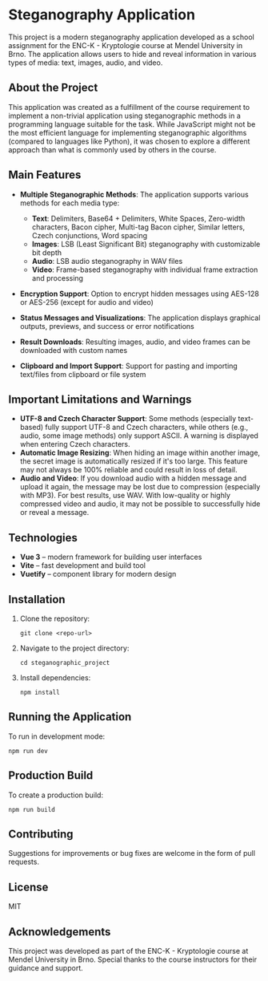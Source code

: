 # Steganography Application

This project is a modern steganography application developed as a school assignment for the ENC-K - Kryptologie course at Mendel University in Brno. The application allows users to hide and reveal information in various types of media: text, images, audio, and video.

## About the Project

This application was created as a fulfillment of the course requirement to implement a non-trivial application using steganographic methods in a programming language suitable for the task. While JavaScript might not be the most efficient language for implementing steganographic algorithms (compared to languages like Python), it was chosen to explore a different approach than what is commonly used by others in the course.

## Main Features

- **Multiple Steganographic Methods**: The application supports various methods for each media type:

  - **Text**: Delimiters, Base64 + Delimiters, White Spaces, Zero-width characters, Bacon cipher, Multi-tag Bacon cipher, Similar letters, Czech conjunctions, Word spacing
  - **Images**: LSB (Least Significant Bit) steganography with customizable bit depth
  - **Audio**: LSB audio steganography in WAV files
  - **Video**: Frame-based steganography with individual frame extraction and processing

- **Encryption Support**: Option to encrypt hidden messages using AES-128 or AES-256 (except for audio and video)
- **Status Messages and Visualizations**: The application displays graphical outputs, previews, and success or error notifications
- **Result Downloads**: Resulting images, audio, and video frames can be downloaded with custom names
- **Clipboard and Import Support**: Support for pasting and importing text/files from clipboard or file system

## Important Limitations and Warnings

- **UTF-8 and Czech Character Support**: Some methods (especially text-based) fully support UTF-8 and Czech characters, while others (e.g., audio, some image methods) only support ASCII. A warning is displayed when entering Czech characters.
- **Automatic Image Resizing**: When hiding an image within another image, the secret image is automatically resized if it's too large. This feature may not always be 100% reliable and could result in loss of detail.
- **Audio and Video**: If you download audio with a hidden message and upload it again, the message may be lost due to compression (especially with MP3). For best results, use WAV. With low-quality or highly compressed video and audio, it may not be possible to successfully hide or reveal a message.

## Technologies

- **Vue 3** – modern framework for building user interfaces
- **Vite** – fast development and build tool
- **Vuetify** – component library for modern design

## Installation

1. Clone the repository:
   ```
   git clone <repo-url>
   ```
2. Navigate to the project directory:
   ```
   cd steganographic_project
   ```
3. Install dependencies:
   ```
   npm install
   ```

## Running the Application

To run in development mode:

```
npm run dev
```

## Production Build

To create a production build:

```
npm run build
```

## Contributing

Suggestions for improvements or bug fixes are welcome in the form of pull requests.

## License

MIT

## Acknowledgements

This project was developed as part of the ENC-K - Kryptologie course at Mendel University in Brno. Special thanks to the course instructors for their guidance and support.

